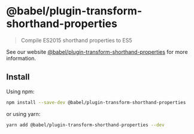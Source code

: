 # @babel/plugin-transform-shorthand-properties

> Compile ES2015 shorthand properties to ES5

See our website [@babel/plugin-transform-shorthand-properties](https://babeljs.io/docs/babel-plugin-transform-shorthand-properties) for more information.

## Install

Using npm:

```sh
npm install --save-dev @babel/plugin-transform-shorthand-properties
```

or using yarn:

```sh
yarn add @babel/plugin-transform-shorthand-properties --dev
```
